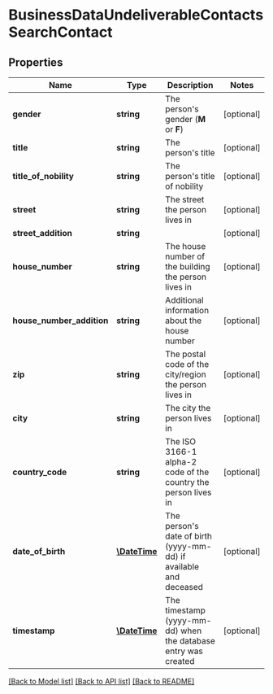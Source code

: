 # BusinessDataUndeliverableContactsSearchContact

## Properties
Name | Type | Description | Notes
------------ | ------------- | ------------- | -------------
**gender** | **string** | The person&#39;s gender (**M** or **F**) | [optional] 
**title** | **string** | The person&#39;s title | [optional] 
**title_of_nobility** | **string** | The person&#39;s title of nobility | [optional] 
**street** | **string** | The street the person lives in | [optional] 
**street_addition** | **string** |  | [optional] 
**house_number** | **string** | The house number of the building the person lives in | [optional] 
**house_number_addition** | **string** | Additional information about the house number | [optional] 
**zip** | **string** | The postal code of the city/region the person lives in | [optional] 
**city** | **string** | The city the person lives in | [optional] 
**country_code** | **string** | The ISO 3166-1 alpha-2 code of the country the person lives in | [optional] 
**date_of_birth** | [**\DateTime**](Date.md) | The person&#39;s date of birth (yyyy-mm-dd) if available and deceased | [optional] 
**timestamp** | [**\DateTime**](Date.md) | The timestamp (yyyy-mm-dd) when the database entry was created | [optional] 

[[Back to Model list]](../README.md#documentation-for-models) [[Back to API list]](../README.md#documentation-for-api-endpoints) [[Back to README]](../README.md)


